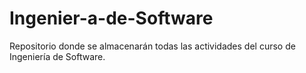 # Ingenier-a-de-Software
Repositorio donde se almacenarán todas las actividades del curso de Ingeniería de Software.
